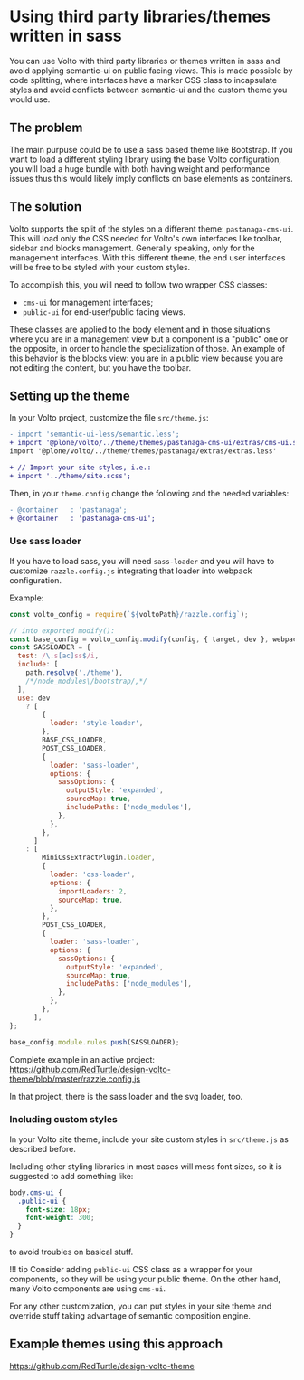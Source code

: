 # Using third party libraries/themes written in sass

You can use Volto with third party libraries or themes written in sass and avoid applying semantic-ui on public facing views.
This is made possible by code splitting, where interfaces have a marker CSS class to incapsulate styles and avoid conflicts between semantic-ui and the custom theme you would use.

## The problem

The main purpuse could be to use a sass based theme like Bootstrap.
If you want to load a different styling library using the base Volto configuration, you will load a huge bundle with both having weight and performance issues thus this would likely imply conflicts on base elements as containers.

## The solution

Volto supports the split of the styles on a different theme: `pastanaga-cms-ui`.
This will load only the CSS needed for Volto's own interfaces like toolbar, sidebar and blocks management. Generally speaking, only for the management interfaces.
With this different theme, the end user interfaces will be free to be styled with your custom styles.

To accomplish this, you will need to follow two wrapper CSS classes:

- `cms-ui` for management interfaces;
- `public-ui` for end-user/public facing views.

These classes are applied to the body element and in those situations where you are in a management view but a component is a "public" one or the opposite, in order to handle the specialization of those.
An example of this behavior is the blocks view: you are in a public view because you are not editing the content, but you have the toolbar.

## Setting up the theme

In your Volto project, customize the file `src/theme.js`:

```diff
- import 'semantic-ui-less/semantic.less';
+ import '@plone/volto/../theme/themes/pastanaga-cms-ui/extras/cms-ui.semantic.less';
import '@plone/volto/../theme/themes/pastanaga/extras/extras.less'

+ // Import your site styles, i.e.:
+ import '../theme/site.scss';
```

Then, in your `theme.config` change the following and the needed variables:

```diff
- @container   : 'pastanaga';
+ @container   : 'pastanaga-cms-ui';
```

### Use sass loader

If you have to load sass, you will need `sass-loader` and you will have to customize `razzle.config.js` integrating that loader into webpack configuration.

Example:

```js
const volto_config = require(`${voltoPath}/razzle.config`);

// into exported modify():
const base_config = volto_config.modify(config, { target, dev }, webpack);
const SASSLOADER = {
  test: /\.s[ac]ss$/i,
  include: [
    path.resolve('./theme'),
    /*/node_modules\/bootstrap/,*/
  ],
  use: dev
    ? [
        {
          loader: 'style-loader',
        },
        BASE_CSS_LOADER,
        POST_CSS_LOADER,
        {
          loader: 'sass-loader',
          options: {
            sassOptions: {
              outputStyle: 'expanded',
              sourceMap: true,
              includePaths: ['node_modules'],
            },
          },
        },
      ]
    : [
        MiniCssExtractPlugin.loader,
        {
          loader: 'css-loader',
          options: {
            importLoaders: 2,
            sourceMap: true,
          },
        },
        POST_CSS_LOADER,
        {
          loader: 'sass-loader',
          options: {
            sassOptions: {
              outputStyle: 'expanded',
              sourceMap: true,
              includePaths: ['node_modules'],
            },
          },
        },
      ],
};

base_config.module.rules.push(SASSLOADER);
```

Complete example in an active project:  
https://github.com/RedTurtle/design-volto-theme/blob/master/razzle.config.js

In that project, there is the sass loader and the svg loader, too.

### Including custom styles

In your Volto site theme, include your site custom styles in `src/theme.js` as described before.

Including other styling libraries in most cases will mess font sizes, so it is suggested to add something like:

```scss
body.cms-ui {
  .public-ui {
    font-size: 18px;
    font-weight: 300;
  }
}
```

to avoid troubles on basical stuff.

!!! tip
    Consider adding `public-ui` CSS class as a wrapper for your components, so they will be using your public theme.
    On the other hand, many Volto components are using `cms-ui`.

For any other customization, you can put styles in your site theme and override stuff taking advantage of semantic composition engine.

## Example themes using this approach

https://github.com/RedTurtle/design-volto-theme
